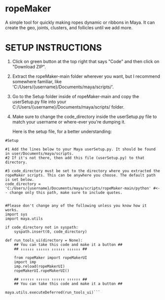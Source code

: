# ropeMaker
A simple tool for quickly making ropes dynamic or ribbons in Maya. It can create the geo, joints, clusters, and follicles until we add more.


# SETUP INSTRUCTIONS #

1. Click on green button at the top right that says "Code" and then click on "Download ZIP".
2. Extract the ropeMaker-main folder wherever you want, but I recommend somewhere familiar, like 'C:/Users/{username}/Documents/maya/scripts/'.
3. Go to the Setup folder inside of ropeMaker-main and copy the userSetup.py file into your C:/Users/{username}/Documents/maya/scripts/ folder.
4. Make sure to change the code_directory inside the userSetup.py file to match your username or where-ever you're dumping it.

   Here is the setup file, for a better understanding:

```
#Setup

#1 Add the lines below to your Maya userSetup.py. It should be found in user/Documents/maya/scripts.  
#2 If it's not there, then add this file (userSetup.py) to that directory.

#3 code_directory must be set to the directory where you extracted the ropeMaker scripts. This can be anywhere you choose. The default path is set below.
code_directory = 'C:/Users/{username}/Documents/maya/scripts/ropeMaker-main/python' #<-- change only this path, make sure to include quotes. 


#Please don't change any of the following unless you know how it works.
import sys
import maya.utils

if code_directory not in syspath:  
    syspath.insert(0, code_directory)

def run_tools_ui(directory = None):
    ## You can take this code and make it a button ##
    ## ↓↓↓↓↓↓ ↓↓↓↓↓↓ ↓↓↓↓↓↓ ↓↓↓↓↓↓ ##
    
    from ropeMaker import ropeMakerUI
    import imp
    imp.reload(ropeMakerUI)
    ropeMakerUI.ropeMakerUI()
    
    ## ↑↑↑↑↑↑ ↑↑↑↑↑↑ ↑↑↑↑↑↑ ↑↑↑↑↑↑ ##
    ## You can take this code and make it a button ##
    
maya.utils.executeDeferred(run_tools_ui)```
